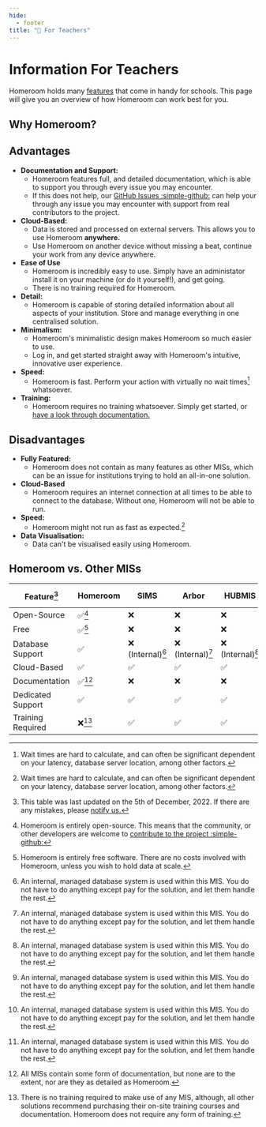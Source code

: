 ```yaml
---
hide:
  - footer
title: "📘 For Teachers"  
---
```


# Information For Teachers

Homeroom holds many [features](features.md) that come in handy for schools. This page will give you an overview of how Homeroom can work best for you. 

## Why Homeroom?

## Advantages
- **Documentation and Support:**
  - Homeroom features full, and detailed documentation, which is able to support you through every issue you may encounter.
  - If this does not help, our [GitHub Issues :simple-github:](https://github.com/longbow122/Homeroom/issues) can help your through any issue you may encounter with support from real contributors to the project.
- **Cloud-Based:**  
  - Data is stored and processed on external servers. This allows you to use Homeroom **anywhere.**
  - Use Homeroom on another device without missing a beat, continue your work from any device anywhere.
- **Ease of Use**
  - Homeroom is incredibly easy to use. Simply have an administator install it on your machine (or do it yourself!), and get going.
  - There is no training required for Homeroom. 
- **Detail:**
  - Homeroom is capable of storing detailed information about all aspects of your institution. Store and manage everything in one centralised solution.
- **Minimalism:**  
  - Homeroom's minimalistic design makes Homeroom so much easier to use.
  - Log in, and get started straight away with Homeroom's intuitive, innovative user experience.
- **Speed:**  
  - Homeroom is fast. Perform your action with virtually no wait times[^1] whatsoever.
- **Training:**
  - Homeroom requires no training whatsoever. Simply get started, or [have a look through documentation.](index.md)


## Disadvantages
- **Fully Featured:**
  - Homeroom does not contain as many features as other MISs, which can be an issue for institutions trying to hold an all-in-one solution.
- **Cloud-Based**  
  - Homeroom requires an internet connection at all times to be able to connect to the database. Without one, Homeroom will not be able to run.
- **Speed:**
  - Homeroom might not run as fast as expected.[^1]
- **Data Visualisation:**
  - Data can't be visualised easily using Homeroom.

## Homeroom vs. Other MISs
| Feature[^2]       | Homeroom           | SIMS               | Arbor              | HUBMIS             | RMIntegris         | Scholar Pack       | Cloud School       |
|-------------------|--------------------|--------------------|--------------------|--------------------|--------------------|--------------------|--------------------|
| Open-Source       | :white_check_mark:[^3] | :x:                | :x:                | :x:                | :x:                | :x:                | :x:                |
| Free              | :white_check_mark:[^4] | :x:                | :x:                | :x:                | :x:                | :x:                | :x:                |
| Database Support  | :white_check_mark: | :x: (Internal)[^5]     | :x: (Internal)[^5]     | :x: (Internal)[^5]     | :x: (Internal)[^5]     | :x: (Internal)[^5]     | :x: (Internal)[^5]     |
| Cloud-Based       | :white_check_mark: | :white_check_mark: | :white_check_mark: | :white_check_mark: | :white_check_mark: | :white_check_mark: | :white_check_mark: |
| Documentation     | :white_check_mark:[^6] | :x:                | :x:                | :x:                | :x:                | :x:                | :x:                |
| Dedicated Support | :white_check_mark: | :white_check_mark: | :white_check_mark: | :white_check_mark: | :white_check_mark: | :white_check_mark: | :white_check_mark: |
| Training Required | :x:[^7]                | :white_check_mark: | :white_check_mark: | :white_check_mark: | :white_check_mark: | :white_check_mark: | :white_check_mark: |

[^1]: Wait times are hard to calculate, and can often be significant dependent on your latency, database server location, among other factors. 

[^2]: This table was last updated on the 5th of December, 2022. If there are any mistakes, please [notify us.](contributors.md)

[^3]: Homeroom is entirely open-source. This means that the community, or other developers are welcome to [contribute to the project :simple-github:](contributors.md)

[^4]: Homeroom is entirely free software. There are no costs involved with Homeroom, unless you wish to hold data at scale.

[^5]: An internal, managed database system is used within this MIS. You do not have to do anything except pay for the solution, and let them handle the rest. 

[^6]: All MISs contain some form of documentation, but none are to the extent, nor are they as detailed as Homeroom.

[^7]: There is no training required to make use of any MIS, although, all other solutions recommend purchasing their on-site training courses and documentation. Homeroom does not require any form of training.